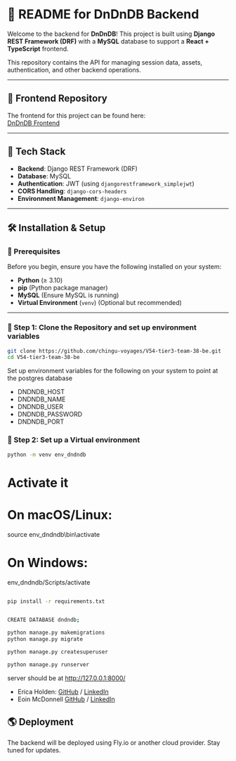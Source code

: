 # 📜 README for DnDnDB Backend

Welcome to the backend for **DnDnDB**! This project is built using **Django REST Framework (DRF)** with a **MySQL** database to support a **React + TypeScript** frontend.

This repository contains the API for managing session data, assets, authentication, and other backend operations.

---

## 📌 Frontend Repository

The frontend for this project can be found here:  
[DnDnDB Frontend](https://github.com/chingu-voyages/V54-tier3-team-38-fe)

---

## 🚀 Tech Stack

- **Backend**: Django REST Framework (DRF)
- **Database**: MySQL
- **Authentication**: JWT (using `djangorestframework_simplejwt`)
- **CORS Handling**: `django-cors-headers`
- **Environment Management**: `django-environ`

---

## 🛠️ Installation & Setup

### 🔹 Prerequisites

Before you begin, ensure you have the following installed on your system:

- **Python** (≥ 3.10)
- **pip** (Python package manager)
- **MySQL** (Ensure MySQL is running)
- **Virtual Environment** (`venv`) (Optional but recommended)

---

### 🔹 Step 1: Clone the Repository and set up environment variables


```bash
git clone https://github.com/chingu-voyages/V54-tier3-team-38-be.git
cd V54-tier3-team-38-be

```

Set up environment variables for the following on your system to point at the postgres database
* DNDNDB_HOST
* DNDNDB_NAME
* DNDNDB_USER
* DNDNDB_PASSWORD
* DNDNDB_PORT

### 🔹 Step 2: Set up a Virtual environment

```bash
python -m venv env_dndndb


```


# Activate it
# On macOS/Linux:
source env_dndndb\bin\activate
# On Windows:
env_dndndb/Scripts/activate


```bash

pip install -r requirements.txt


CREATE DATABASE dndndb;

python manage.py makemigrations
python manage.py migrate

python manage.py createsuperuser

python manage.py runserver

```

server should be at 
http://127.0.0.1:8000/

- Erica Holden: [GitHub](https://github.com/ericadev) / [LinkedIn](https://linkedin.com/in/ericadev)
- Eoin McDonnell [GitHub](https://github.com/oldmcdonnell) / [LinkedIn](https://linkedin.com/in/mcdonnell.eoin)

## 🌎 Deployment
The backend will be deployed using Fly.io or another cloud provider. Stay tuned for updates.

